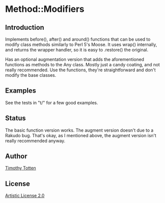 # Method::Modifiers

## Introduction

Implements before(), after() and around() functions that can be used to
modify class methods similarly to Perl 5's Moose. It uses wrap() internally,
and returns the wrapper handler, so it is easy to .restore() the original.

Has an optional augmentation version that adds the aforementioned functions
as methods to the Any class. Mostly just a candy coating, and not really
recommended. Use the functions, they're straightforward and don't modify
the base classes.

## Examples

See the tests in "t/" for a few good examples.

## Status

The basic function version works. The augment version doesn't due to a
Rakudo bug. That's okay, as I mentioned above, the augment version isn't
really recommended anyway.

## Author

[Timothy Totten](https://github.com/supernovus/)

## License

[Artistic License 2.0](http://www.perlfoundation.org/artistic_license_2_0)

